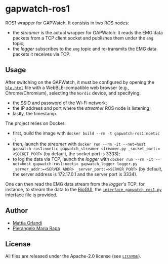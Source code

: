 # gapwatch-ros1
ROS1 wrapper for GAPWatch. It consists in two ROS nodes:

- the _streamer_ is the actual wrapper for GAPWatch: it reads the EMG data packets from a TCP client socket and publishes them under the `emg` topic;
- the _logger_ subscribes to the `emg` topic and re-transmits the EMG data packets it receives via TCP.

## Usage
After switching on the GAPWatch, it must be configured by opening the [`ble.html`](https://github.com/pulp-bio/emg-ros2/blob/main/gapwatch-ros1/ble.html) file with a WebBLE-compatible web browser (e.g., Chrome/Chromium), selecting the `Nordic` device, and specifying:

- the SSID and password of the Wi-Fi network;
- the IP address and port where the _streamer_ ROS node is listening;
- lastly, the timestamp.

The project relies on Docker:

- first, build the image with `docker build --rm -t gapwatch-ros1:noetic .`;
- then, launch the _streamer_ with `docker run --rm -it --net=host gapwatch-ros1:noetic gapwatch_streamer streamer.py _socket_port:=<SOCKET_PORT>` (by default, the socket port is 3333);
- to log the data via TCP, launch the _logger_ with `docker run --rm -it --net=host gapwatch-ros1:noetic gapwatch_logger logger.py _server_addr:=<SERVER_ADDR> _server_port:=>SERVER_PORT>` (by default, the server address is 172.17.0.1 and the server port is 3334).

One can then read the EMG data stream from the _logger_'s TCP: for instance, to stream the data to the [BioGUI](https://github.com/pulp-bio/biogui), the [`interface_gapwatch_ros1.py`](https://github.com/pulp-bio/emg-ros2/blob/main/gapwatch-ros1/interface_gapwatch_ros1.py) interface file is provided.

## Author
- [Mattia Orlandi](https://www.unibo.it/sitoweb/mattia.orlandi/en)
- [Pierangelo Maria Rapa](https://www.unibo.it/sitoweb/pierangelomaria.rapa/en)

## License
All files are released under the Apache-2.0 license (see [`LICENSE`](https://github.com/pulp-bio/emg-ros2/blob/main/LICENSE)).

